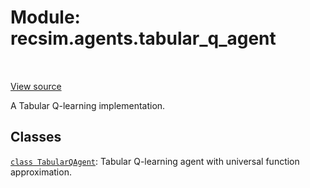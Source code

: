 <div itemscope itemtype="http://developers.google.com/ReferenceObject">
<meta itemprop="name" content="recsim.agents.tabular_q_agent" />
<meta itemprop="path" content="Stable" />
</div>

# Module: recsim.agents.tabular_q_agent

<table class="tfo-notebook-buttons tfo-api" align="left">
</table>

<a target="_blank" href="https://github.com/google-research/recsim/agents/tabular_q_agent.py">View
source</a>

A Tabular Q-learning implementation.

<!-- Placeholder for "Used in" -->

## Classes

[`class TabularQAgent`](../../recsim/agents/tabular_q_agent/TabularQAgent.md):
Tabular Q-learning agent with universal function approximation.
